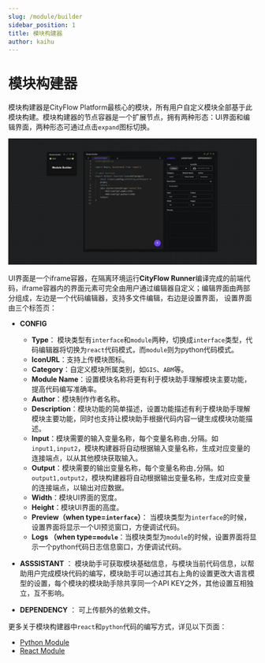 ```yaml
---
slug: /module/builder
sidebar_position: 1
title: 模块构建器
author: kaihu
---
```


# 模块构建器

模块构建器是CityFlow Platform最核心的模块，所有用户自定义模块全部基于此模块构建。模块构建器的节点容器是一个扩展节点，拥有两种形态：UI界面和编辑界面，两种形态可通过点击`expand`图标切换。

![module_builder](assets/module_builder.png)

UI界面是一个iframe容器，在隔离环境运行**CityFlow Runner**编译完成的前端代码，iframe容器内的界面元素可完全由用户通过编辑器自定义；编辑界面由两部分组成，左边是一个代码编辑器，支持多文件编辑，右边是设置界面， 设置界面由三个标签页：

- **CONFIG**
    - **Type**： 模块类型有`interface`和`module`两种，切换成`interface`类型，代码编辑器将切换为`react`代码模式，而`module`则为python代码模式。
    - **IconURL**：支持上传模块图标。
    - **Category**：自定义模块所属类别，如`GIS`、`ABM`等。
    - **Module Name**：设置模块名称将更有利于模块助手理解模块主要功能，提高代码编写准确率。
    - **Author**：模块制作作者名称。
    - **Description**：模块功能的简单描述，设置功能描述有利于模块助手理解模块主要功能，同时也支持让模块助手根据代码内容一键生成模块功能描述。
    - **Input**：模块需要的输入变量名称，每个变量名称由`,`分隔。如`input1,input2`，模块构建器将自动根据输入变量名称，生成对应变量的连接端点，以从其他模块获取输入。
    - **Output**：模块需要的输出变量名称，每个变量名称由`,`分隔。如`output1,output2`，模块构建器将自动根据输出变量名称，生成对应变量的连接端点，以输出对应数据。
    - **Width**：模块UI界面的宽度。
    - **Height**：模块UI界面的高度。
    - **Preview（when type=`interface`）**： 当模块类型为`interface`的时候，设置界面将显示一个UI预览窗口，方便调试代码。
    - **Logs （when type=`module`**：当模块类型为`module`的时候，设置界面将显示一个python代码日志信息窗口，方便调试代码。

- **ASSSISTANT** ： 模块助手可获取模块基础信息，与模块当前代码信息，以帮助用户完成模块代码的编写，模块助手可以通过其右上角的设置更改大语言模型的设置，每个模块的模块助手除共享同一个API KEY之外，其他设置互相独立，互不影响。

- **DEPENDENCY** ： 可上传额外的依赖文件。

更多关于模块构建器中`react`和`python`代码的编写方式，详见以下页面：

- [Python Module](/module/builder/python)
- [React Module](/module/builder/react)